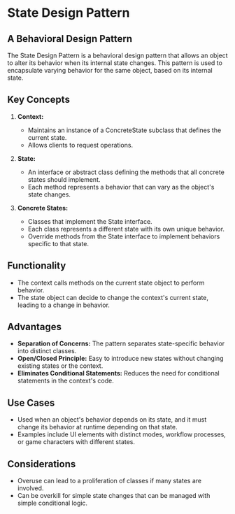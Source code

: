 # State Design Pattern

## A Behavioral Design Pattern

The State Design Pattern is a behavioral design pattern that allows an object to alter its behavior when its internal
state changes. This pattern is used to encapsulate varying behavior for the same object, based on its internal state.

## Key Concepts

1. **Context:**
    - Maintains an instance of a ConcreteState subclass that defines the current state.
    - Allows clients to request operations.

2. **State:**
    - An interface or abstract class defining the methods that all concrete states should implement.
    - Each method represents a behavior that can vary as the object's state changes.

3. **Concrete States:**
    - Classes that implement the State interface.
    - Each class represents a different state with its own unique behavior.
    - Override methods from the State interface to implement behaviors specific to that state.

## Functionality

- The context calls methods on the current state object to perform behavior.
- The state object can decide to change the context's current state, leading to a change in behavior.

## Advantages

- **Separation of Concerns:** The pattern separates state-specific behavior into distinct classes.
- **Open/Closed Principle:** Easy to introduce new states without changing existing states or the context.
- **Eliminates Conditional Statements:** Reduces the need for conditional statements in the context's code.

## Use Cases

- Used when an object's behavior depends on its state, and it must change its behavior at runtime depending on that
  state.
- Examples include UI elements with distinct modes, workflow processes, or game characters with different states.

## Considerations

- Overuse can lead to a proliferation of classes if many states are involved.
- Can be overkill for simple state changes that can be managed with simple conditional logic.